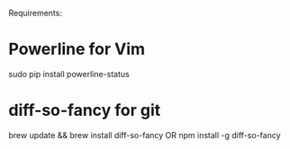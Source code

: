 Requirements:

# Powerline for Vim
sudo pip install powerline-status

# diff-so-fancy for git
brew update && brew install diff-so-fancy
OR
npm install -g diff-so-fancy

